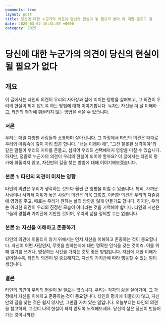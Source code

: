 ```yaml
---
comments: true
layout: post
title: 당신에 대한 누군가의 의견이 당신의 현실이 될 필요가 없다.에 대한 블로그 글
date: 2025-03-02 15:51:59 +0900
category: 2025
---
```


# 당신에 대한 누군가의 의견이 당신의 현실이 될 필요가 없다

## 개요
이 글에서는 타인의 의견이 우리의 자아상과 삶에 미치는 영향을 살펴보고, 그 의견이 우리의 현실이 되지 않도록 하는 방법에 대해 이야기합니다. 독자는 자신을 더 잘 이해하고, 타인의 평가에 휘둘리지 않는 방법을 배울 수 있습니다.

### 서론
우리는 매일 다양한 사람들과 소통하며 살아갑니다. 그 과정에서 타인의 의견은 때때로 우리의 마음속에 깊이 자리 잡곤 합니다. "너는 이래야 해", "그건 잘못된 생각이야"와 같은 말들이 우리의 자아를 흔들고, 심지어 우리의 선택에까지 영향을 미칠 수 있습니다. 하지만, 정말로 누군가의 의견이 우리의 현실이 되어야 할까요? 이 글에서는 타인의 평가에 휘둘리지 않고, 자신만의 길을 찾는 방법에 대해 이야기해보겠습니다.

### 본론 1: 타인의 의견이 미치는 영향
타인의 의견은 우리가 생각하는 것보다 훨씬 큰 영향을 미칠 수 있습니다. 특히, 가까운 사람이나 사회적 지위가 높은 사람의 의견은 더욱 그렇죠. 이러한 의견은 우리의 자존감에 영향을 주고, 때로는 우리가 원하는 삶의 방향을 잃게 만들기도 합니다. 하지만, 우리는 이러한 의견이 우리의 진정한 모습이 아니라는 것을 기억해야 합니다. 타인의 시선은 그들의 경험과 가치관에 기반한 것이며, 우리의 삶을 정의할 수는 없습니다.

### 본론 2: 자신을 이해하고 존중하기
타인의 의견에 휘둘리지 않기 위해서는 먼저 자신을 이해하고 존중하는 것이 중요합니다. 자신이 어떤 사람인지, 무엇을 원하는지에 대한 명확한 인식을 갖는 것이죠. 이를 위해 일기를 쓰거나, 명상하는 시간을 가지는 것도 좋은 방법입니다. 자신에 대한 이해가 깊어질수록, 타인의 의견이 덜 중요해지고, 자신의 가치관에 따라 행동할 수 있는 힘이 생깁니다. 

### 결론
타인의 의견이 우리의 현실이 될 필요는 없습니다. 우리는 각자의 삶을 살아가며, 그 과정에서 자신을 이해하고 존중하는 것이 중요합니다. 타인의 평가에 휘둘리지 않고, 자신만의 길을 찾는 것은 쉽지 않지만, 그만큼 가치 있는 일입니다. 오늘부터는 타인의 의견을 참고하되, 그것이 나의 현실이 되지 않도록 노력해보세요. 당신의 삶은 당신이 만들어가는 것이니까요!
